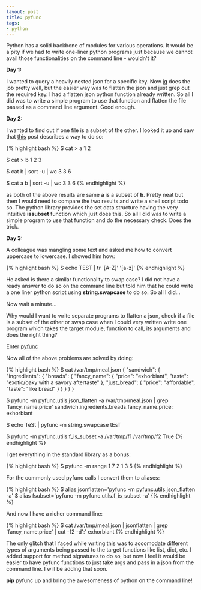 ```yaml
---
layout: post
title: pyfunc
tags:
- python
---
```


Python has a solid backbone of modules for various operations. It
would be a pity if we had to write one-liner python programs just because we
cannot avail those functionalities on the command line - wouldn't it?

**Day 1:**

I wanted to query a heavily nested json for a specific key.
Now [jq](https://stedolan.github.io/jq/) does the job pretty well, but the
easier way was to flatten the json and just grep out the required key. I had
a flatten json python function already written. So all I did was to write a
simple program to use that function and flatten the file passed as a command 
line argument. Good enough.

**Day 2:**

I wanted to find out if one file is a subset of the other. I looked it up and
saw that [this](http://stackoverflow.com/questions/16349543/how-to-determine-if-the-content-of-one-file-is-included-in-the-content-of-anothe)
post describes a way to do so:

{% highlight bash %}
$ cat > a
1
2

$ cat > b
1
2
3

$ cat b | sort -u | wc
3 3 6

$ cat a b | sort -u | wc
3 3 6
{% endhighlight %}

as both of the above results are same **a** is a subset of **b**. Pretty neat but then I 
would need to compare the two results and write a shell script todo so. The python library provides 
the set data structure having the very intuitive **issubset** function which just does this. 
So all I did was to write a simple program to use that function and do the necessary check. Does the trick.

**Day 3:**

A colleague was mangling some text and asked me how to convert uppercase to
lowercase. I showed him how:

{% highlight bash %}
$ echo TEST | tr '[A-Z]' '[a-z]'
{% endhighlight %}

He asked is there a similar functionality to swap case? I did not have a ready
answer to do so on the command line but told him that he could write a one
liner python script using **string.swapcase** to do so. So all I did...

Now wait a minute...

Why would I want to write separate programs to flatten a json, check if a file
is a subset of the other or swap case when I could very written write one
program which takes the target module, function to call, its arguments and
does the right thing?

Enter [pyfunc](https://github.com/saurabh-hirani/pyfunc)

Now all of the above problems are solved by doing:

{% highlight bash %}
$ cat /var/tmp/meal.json
{
  "sandwich": {
    "ingredients": {
      "breads": {
        "fancy_name": {
          "price": "exhorbiant",
          "taste": "exotic/oaky with a savory aftertaste"
        },
        "just_bread": {
          "price": "affordable",
          "taste": "like bread"
        }
      }
    }
  }
}

$ pyfunc -m pyfunc.utils.json_flatten -a /var/tmp/meal.json  | grep 'fancy_name.price'
sandwich.ingredients.breads.fancy_name.price: exhorbiant

$ echo TeSt | pyfunc -m string.swapcase
tEsT

$ pyfunc -m pyfunc.utils.f_is_subset -a /var/tmp/f1 /var/tmp/f2
True
{% endhighlight %}

I get everything in the standard library as a bonus:


{% highlight bash %}
$ pyfunc -m range 1 7 2
1
3
5
{% endhighlight %}

For the commonly used pyfunc calls I convert them to aliases:

{% highlight bash %}
$ alias jsonflatten='pyfunc -m pyfunc.utils.json_flatten -a'
$ alias fsubset='pyfunc -m pyfunc.utils.f_is_subset -a'
{% endhighlight %}

And now I have a richer command line:

{% highlight bash %}
$ cat /var/tmp/meal.json | jsonflatten | grep 'fancy_name.price' | cut -f2 -d':'
exhorbiant
{% endhighlight %}

The only glitch that I faced while writing this was to accomodate different
types of arguments being passed to the target functions like list, dict, etc.
I added support for method signatures to do so, but now I feel it would be 
easier to have pyfunc functions to just take args and pass in a json from the
command line. I will be adding that soon.

**pip** pyfunc up and bring the awesomeness of python on the command line!
